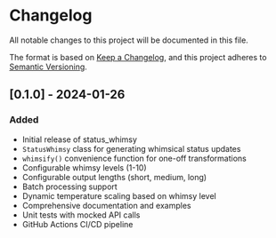 # Changelog

All notable changes to this project will be documented in this file.

The format is based on [Keep a Changelog](https://keepachangelog.com/en/1.0.0/),
and this project adheres to [Semantic Versioning](https://semver.org/spec/v2.0.0.html).

## [0.1.0] - 2024-01-26

### Added
- Initial release of status_whimsy
- `StatusWhimsy` class for generating whimsical status updates
- `whimsify()` convenience function for one-off transformations
- Configurable whimsy levels (1-10)
- Configurable output lengths (short, medium, long)
- Batch processing support
- Dynamic temperature scaling based on whimsy level
- Comprehensive documentation and examples
- Unit tests with mocked API calls
- GitHub Actions CI/CD pipeline